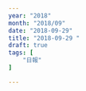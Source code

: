 ```yaml
---
year: "2018"
month: "2018/09"
date: "2018-09-29"
title: "2018-09-29 "
draft: true
tags: [
    "日報"
]

---
```


